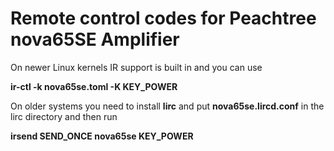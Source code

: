 # Remote control codes for Peachtree nova65SE Amplifier

On newer Linux kernels IR support is built in and you can use

**ir-ctl -k nova65se.toml -K KEY_POWER**

On older systems you need to install **lirc** and put **nova65se.lircd.conf** in the lirc directory and then run

**irsend SEND_ONCE nova65se KEY_POWER**
